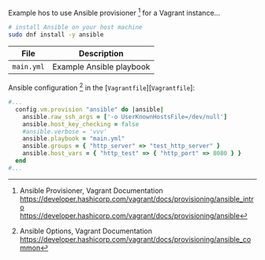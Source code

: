 Example hos to use Ansible provisioner [^p3z9q] for a Vagrant instance…

```bash
# install Ansible on your host machine
sudo dnf install -y ansible
```

File | Description
-----|---------------
`main.yml` | Example Ansible playbook

Ansible configuration [^RQw4w] in the [`Vagrantfile`][`Vagrantfile`]:

```ruby
#...
  config.vm.provision "ansible" do |ansible|
    ansible.raw_ssh_args = ['-o UserKnownHostsFile=/dev/null']
    ansible.host_key_checking = false
    #ansible.verbose = 'vvv'
    ansible.playbook = "main.yml"
    ansible.groups = { "http_server" => "test_http_server" }
    ansible.host_vars = { "http_test" => { "http_port" => 8080 } }
  end
#...
```

[^p3z9q]: Ansible Provisioner, Vagrant Documentation  
<https://developer.hashicorp.com/vagrant/docs/provisioning/ansible_intro>  
<https://developer.hashicorp.com/vagrant/docs/provisioning/ansible>

[^RQw4w]: Ansible Options, Vagrant Documentation  
<https://developer.hashicorp.com/vagrant/docs/provisioning/ansible_common>
